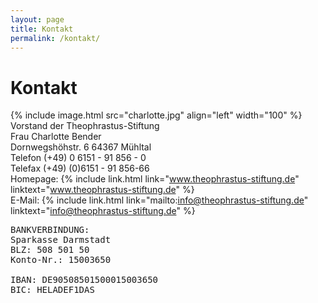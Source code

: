 ```yaml
---
layout: page
title: Kontakt
permalink: /kontakt/
---
```


# Kontakt

{% include image.html src="charlotte.jpg" align="left" width="100" %}
Vorstand der Theophrastus-Stiftung<br />
Frau Charlotte Bender<br />
Dornwegshöhstr. 6  64367 Mühltal<br />
Telefon (+49) 0 6151 - 91 856 - 0<br />
Telefax (+49) (0)6151 - 91 856-66<br />
Homepage: {% include link.html link="www.theophrastus-stiftung.de" linktext="www.theophrastus-stiftung.de" %}<br />
E-Mail: {% include link.html link="mailto:info@theophrastus-stiftung.de" linktext="info@theophrastus-stiftung.de" %}<br />

<pre>
BANKVERBINDUNG:
Sparkasse Darmstadt
BLZ: 508 501 50
Konto-Nr.: 15003650

IBAN: DE90508501500015003650
BIC: HELADEF1DAS
</pre>
